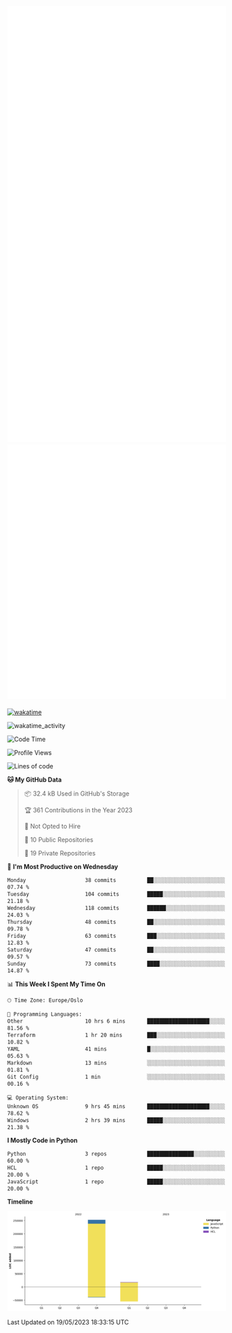 ![Metrics](/metrics.svg)![Additional metrics](metrics.additional.svg)
----------------------------------------------------------------------------------------------------------------------------------------------------

[![wakatime](https://wakatime.com/badge/user/139c3dc8-b99d-475a-b6b4-e7663d03add8.svg)](https://wakatime.com/@139c3dc8-b99d-475a-b6b4-e7663d03add8)

![wakatime_activity](https://wakatime.com/share/@merca/d0fb6363-0f77-40ae-9525-9b9347ed2e36.svg)

<!--START_SECTION:waka-->
![Code Time](http://img.shields.io/badge/Code%20Time-6%2C644%20hrs%2053%20mins-blue)

![Profile Views](http://img.shields.io/badge/Profile%20Views-3-blue)

![Lines of code](https://img.shields.io/badge/From%20Hello%20World%20I%27ve%20Written-270.4%20thousand%20lines%20of%20code-blue)

**🐱 My GitHub Data** 

> 📦 32.4 kB Used in GitHub's Storage 
 > 
> 🏆 361 Contributions in the Year 2023
 > 
> 🚫 Not Opted to Hire
 > 
> 📜 10 Public Repositories 
 > 
> 🔑 19 Private Repositories 
 > 
📅 **I'm Most Productive on Wednesday** 

```text
Monday                   38 commits          ██░░░░░░░░░░░░░░░░░░░░░░░   07.74 % 
Tuesday                  104 commits         █████░░░░░░░░░░░░░░░░░░░░   21.18 % 
Wednesday                118 commits         ██████░░░░░░░░░░░░░░░░░░░   24.03 % 
Thursday                 48 commits          ██░░░░░░░░░░░░░░░░░░░░░░░   09.78 % 
Friday                   63 commits          ███░░░░░░░░░░░░░░░░░░░░░░   12.83 % 
Saturday                 47 commits          ██░░░░░░░░░░░░░░░░░░░░░░░   09.57 % 
Sunday                   73 commits          ████░░░░░░░░░░░░░░░░░░░░░   14.87 % 
```


📊 **This Week I Spent My Time On** 

```text
🕑︎ Time Zone: Europe/Oslo

💬 Programming Languages: 
Other                    10 hrs 6 mins       ████████████████████░░░░░   81.56 % 
Terraform                1 hr 20 mins        ███░░░░░░░░░░░░░░░░░░░░░░   10.82 % 
YAML                     41 mins             █░░░░░░░░░░░░░░░░░░░░░░░░   05.63 % 
Markdown                 13 mins             ░░░░░░░░░░░░░░░░░░░░░░░░░   01.81 % 
Git Config               1 min               ░░░░░░░░░░░░░░░░░░░░░░░░░   00.16 % 

💻 Operating System: 
Unknown OS               9 hrs 45 mins       ████████████████████░░░░░   78.62 % 
Windows                  2 hrs 39 mins       █████░░░░░░░░░░░░░░░░░░░░   21.38 % 
```

**I Mostly Code in Python** 

```text
Python                   3 repos             ███████████████░░░░░░░░░░   60.00 % 
HCL                      1 repo              █████░░░░░░░░░░░░░░░░░░░░   20.00 % 
JavaScript               1 repo              █████░░░░░░░░░░░░░░░░░░░░   20.00 % 
```



**Timeline**

![Lines of Code chart](https://raw.githubusercontent.com/merca/merca/current/assets/bar_graph.png)


 Last Updated on 19/05/2023 18:33:15 UTC
<!--END_SECTION:waka-->
